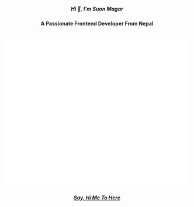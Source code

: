 
<div style={{background: "red"}}>

 
<h5 align="center" >Hi 👋, I'm Suon Magar</h5>
<h4 align="center">A Passionate Frontend Developer From Nepal</h4>

<div align="center" >
	<br>
	<a >
		<img src="react.svg" width="800" height="400" alt="Click to see the source">
	</a>
	<br>
</div>

<h5 align="center">  <a href="https://confuse-suon.vercel.app/" target="_blank">Say, Hi Me To Here</a> </h5>
</div>

